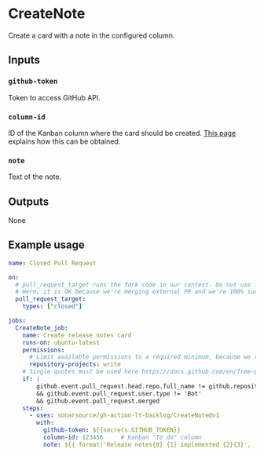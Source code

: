 # CreateNote

Create a card with a note in the configured column.

## Inputs

### `github-token`

Token to access GitHub API.

### `column-id`

ID of the Kanban column where the card should be created. [This page](../docs/github.md) explains how this can be obtained.

### `note`

Text of the note.

## Outputs

None

## Example usage

```yaml
name: Closed Pull Request

on:
  # pull_request_target runs the fork code in our context. Do not use it elsewhere!
  # Here, it is OK because we're merging external PR and we're 100% sure about its content.
  pull_request_target:
    types: ["closed"]

jobs:
  CreateNote_job:
    name: Create release notes card
    runs-on: ubuntu-latest
    permissions:
      # Limit available permissions to a required minimum, because we run under pull_request_target
      repository-projects: write
    # Single quotes must be used here https://docs.github.com/en/free-pro-team@latest/actions/reference/context-and-expression-syntax-for-github-actions#literals
    if: |
        github.event.pull_request.head.repo.full_name != github.repository
        && github.event.pull_request.user.type != 'Bot'
        && github.event.pull_request.merged
    steps:
      - uses: sonarsource/gh-action-lt-backlog/CreateNote@v1
        with:
          github-token: ${{secrets.GITHUB_TOKEN}}
          column-id: 123456     # Kanban "To do" column
          note: ${{ format('Release notes{0} {1} implemented {2}{3}', ':', github.event.pull_request.user.login, '#',  github.event.pull_request.number) }}
```
